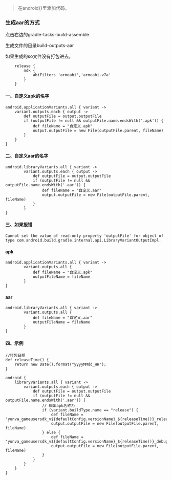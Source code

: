 > 在android{}里添加代码。


### 生成aar的方式 ###

点击右边的gradle-tasks-build-assemble

生成文件的目录build-outputs-aar

如果生成的so文件没有打包进去。

        release {
			ndk {
				abiFilters 'armeabi','armeabi-v7a'
			}
        }

#### 一、自定义apk的名字 ####

	
	android.applicationVariants.all { variant ->
	    variant.outputs.each { output ->
	        def outputFile = output.outputFile
	        if (outputFile != null && outputFile.name.endsWith('.apk')) {
	            def fileName = "自定义.apk"
	            output.outputFile = new File(outputFile.parent, fileName)
	        }
	    }
	}

#### 二、自定义aar的名字 ####

	
	android.libraryVariants.all { variant ->
	        variant.outputs.each { output ->
	            def outputFile = output.outputFile
	            if (outputFile != null && outputFile.name.endsWith('.aar')) {
	                def fileName = "自定义.aar"
	                output.outputFile = new File(outputFile.parent, fileName)
	            }
	        }
	}

#### 三、如果报错 ####

	Cannot set the value of read-only property 'outputFile' for object of type com.android.build.gradle.internal.api.LibraryVariantOutputImpl.

#### apk ####

	
	android.applicationVariants.all { variant ->
	        variant.outputs.all {
	            def fileName = "自定义.apk"
	            outputFileName = fileName
	        }
	}

#### aar ####

	
	android.libraryVariants.all { variant ->
	        variant.outputs.all {
	            def fileName = "自定义.aar"
	            outputFileName = fileName
	        }
	}

#### 四、示例 ####

	//打包日期
	def releaseTime() {
	    return new Date().format("yyyyMMdd_HH");
	}

	android {
	    libraryVariants.all { variant ->
	        variant.outputs.each { output ->
	            def outputFile = output.outputFile
	            if (outputFile != null && outputFile.name.endsWith('.aar')) {
	                // 输出apk名称为
	                if (variant.buildType.name == "release") {
	                    def fileName = "yunva_gameusersdk_v${defaultConfig.versionName}_${releaseTime()}_release.aar"
	                    output.outputFile = new File(outputFile.parent, fileName)
	                } else {
	                    def fileName = "yunva_gameusersdk_v${defaultConfig.versionName}_${releaseTime()}_debug.aar"
	                    output.outputFile = new File(outputFile.parent, fileName)
	                }
	            }
	        }
	    }
	}